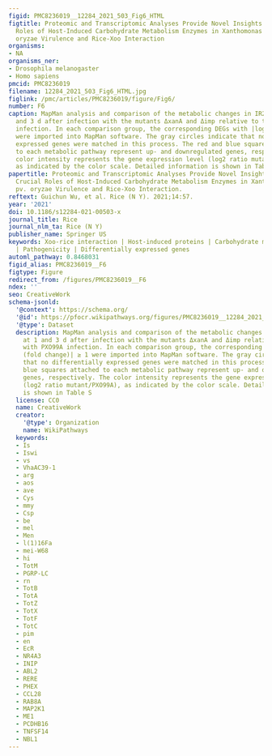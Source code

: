 ```yaml
---
figid: PMC8236019__12284_2021_503_Fig6_HTML
figtitle: Proteomic and Transcriptomic Analyses Provide Novel Insights into the Crucial
  Roles of Host-Induced Carbohydrate Metabolism Enzymes in Xanthomonas oryzae pv.
  oryzae Virulence and Rice-Xoo Interaction
organisms:
- NA
organisms_ner:
- Drosophila melanogaster
- Homo sapiens
pmcid: PMC8236019
filename: 12284_2021_503_Fig6_HTML.jpg
figlink: /pmc/articles/PMC8236019/figure/Fig6/
number: F6
caption: MapMan analysis and comparison of the metabolic changes in IR24 rice at 1
  and 3 d after infection with the mutants ΔxanA and Δimp relative to those with PXO99A
  infection. In each comparison group, the corresponding DEGs with |log2 (fold change)| ≥ 1
  were imported into MapMan software. The gray circles indicate that no differentially
  expressed genes were matched in this process. The red and blue squares attached
  to each metabolic pathway represent up- and downregulated genes, respectively. The
  color intensity represents the gene expression level (log2 ratio mutant/PXO99A),
  as indicated by the color scale. Detailed information is shown in Table S
papertitle: Proteomic and Transcriptomic Analyses Provide Novel Insights into the
  Crucial Roles of Host-Induced Carbohydrate Metabolism Enzymes in Xanthomonas oryzae
  pv. oryzae Virulence and Rice-Xoo Interaction.
reftext: Guichun Wu, et al. Rice (N Y). 2021;14:57.
year: '2021'
doi: 10.1186/s12284-021-00503-x
journal_title: Rice
journal_nlm_ta: Rice (N Y)
publisher_name: Springer US
keywords: Xoo-rice interaction | Host-induced proteins | Carbohydrate metabolism enzyme
  | Pathogenicity | Differentially expressed genes
automl_pathway: 0.8468031
figid_alias: PMC8236019__F6
figtype: Figure
redirect_from: /figures/PMC8236019__F6
ndex: ''
seo: CreativeWork
schema-jsonld:
  '@context': https://schema.org/
  '@id': https://pfocr.wikipathways.org/figures/PMC8236019__12284_2021_503_Fig6_HTML.html
  '@type': Dataset
  description: MapMan analysis and comparison of the metabolic changes in IR24 rice
    at 1 and 3 d after infection with the mutants ΔxanA and Δimp relative to those
    with PXO99A infection. In each comparison group, the corresponding DEGs with |log2
    (fold change)| ≥ 1 were imported into MapMan software. The gray circles indicate
    that no differentially expressed genes were matched in this process. The red and
    blue squares attached to each metabolic pathway represent up- and downregulated
    genes, respectively. The color intensity represents the gene expression level
    (log2 ratio mutant/PXO99A), as indicated by the color scale. Detailed information
    is shown in Table S
  license: CC0
  name: CreativeWork
  creator:
    '@type': Organization
    name: WikiPathways
  keywords:
  - Is
  - Iswi
  - vs
  - VhaAC39-1
  - arg
  - aos
  - ave
  - Cys
  - mmy
  - Csp
  - be
  - mel
  - Men
  - l(1)16Fa
  - mei-W68
  - hi
  - TotM
  - PGRP-LC
  - rn
  - TotB
  - TotA
  - TotZ
  - TotX
  - TotF
  - TotC
  - pim
  - en
  - EcR
  - NR4A3
  - INIP
  - ABL2
  - RERE
  - PHEX
  - CCL28
  - RAB8A
  - MAP2K1
  - ME1
  - PCDHB16
  - TNFSF14
  - NBL1
---
```

